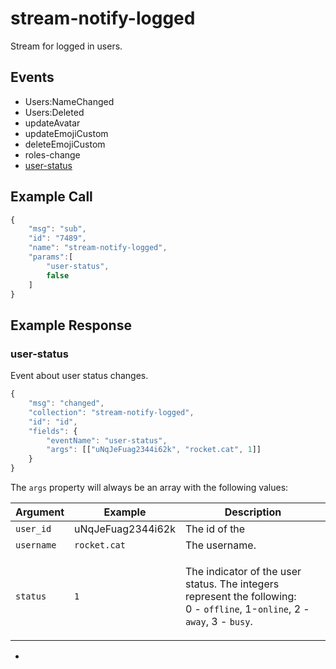 # stream-notify-logged

Stream for logged in users.

## Events

* Users:NameChanged
* Users:Deleted
* updateAvatar
* updateEmojiCustom
* deleteEmojiCustom
* roles-change
* [user-status](stream-notify-logged.md#user-status)

## Example Call

```javascript
{
    "msg": "sub",
    "id": "7489",
    "name": "stream-notify-logged",
    "params":[
        "user-status",
        false
    ]
}
```

## Example Response

### user-status

Event about user status changes.&#x20;

```javascript
{
    "msg": "changed",
    "collection": "stream-notify-logged",
    "id": "id",
    "fields": {
        "eventName": "user-status",
        "args": [["uNqJeFuag2344i62k", "rocket.cat", 1]]
    }
}
```



The `args` property will always be an array with the following values:

| Argument   | Example           | Description                                                                                                                                                                       |
| ---------- | ----------------- | --------------------------------------------------------------------------------------------------------------------------------------------------------------------------------- |
| `user_id`  | uNqJeFuag2344i62k | The id of the                                                                                                                                                                     |
| `username` | `rocket.cat`      | The username.                                                                                                                                                                     |
| `status`   | `1`               | <p>The indicator of the user status. The integers represent the following: <br>0 - <code>offline</code>, 1-<code>online</code>, 2 - <code>away</code>, 3 - <code>busy</code>.</p> |

*
